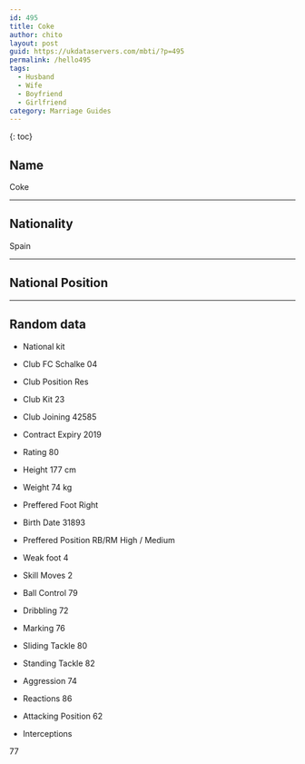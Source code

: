 ```yaml
---
id: 495
title: Coke
author: chito
layout: post
guid: https://ukdataservers.com/mbti/?p=495
permalink: /hello495
tags:
  - Husband
  - Wife
  - Boyfriend
  - Girlfriend
category: Marriage Guides
---
```



{: toc}

## Name  
Coke 

* * *

## Nationality  
Spain 

* * *

## National Position 

* * *

## Random data 

  * National kit 
  * Club 
FC Schalke 04 

  * Club Position 
Res 

  * Club Kit 
23 

  * Club Joining 
42585 

  * Contract Expiry 
2019 

  * Rating 
80 

  * Height 
177 cm 

  * Weight 
74 kg 

  * Preffered Foot 
Right 

  * Birth Date 
31893 

  * Preffered Position 
RB/RM High / Medium 

  * Weak foot 
4 

  * Skill Moves 
2 

  * Ball Control 
79 

  * Dribbling 
72 

  * Marking 
76 

  * Sliding Tackle 
80 

  * Standing Tackle 
82 

  * Aggression 
74 

  * Reactions 
86 

  * Attacking Position 
62 

  * Interceptions 

77